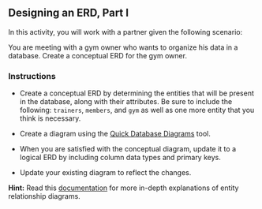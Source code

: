 ## Designing an ERD, Part I

In this activity, you will work with a partner given the following scenario:

You are meeting with a gym owner who wants to organize his data in a database. Create a conceptual ERD for the gym owner.

### Instructions

* Create a conceptual ERD by determining the entities that will be present in the database, along with their attributes. Be sure to include the following: `trainers`, `members`, and `gym` as well as one more entity that you think is necessary.

* Create a diagram using the [Quick Database Diagrams](https://app.quickdatabasediagrams.com/#/) tool.

* When you are satisfied with the conceptual diagram, update it to a logical ERD by including column data types and primary keys.

* Update your existing diagram to reflect the changes.

**Hint:** Read this [documentation](https://www.visual-paradigm.com/support/documents/vpuserguide/3563/3564/85378_conceptual,l.html) for more in-depth explanations of entity relationship diagrams.
